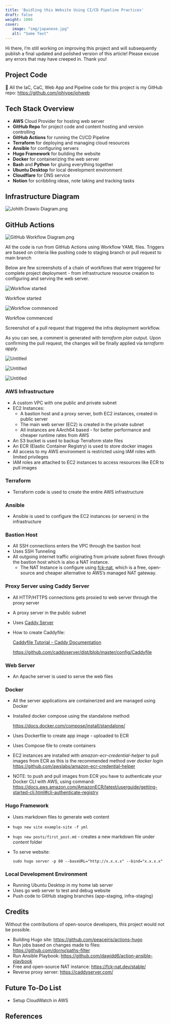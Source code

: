 ```yaml
---
title: 'Buidling this Website Using CI/CD Pipeline Practices'
draft: false
weight: 1000
cover:
   image: "img/japanese.jpg"
   alt: "Some Text"
---
```

Hi there, I’m still working on improving this project and will subsequently publish a final updated and polished version of this article! Please excuse any errors that may have creeped in. Thank you!

## Project Code

🌟 All the IaC, CaC, Web App and Pipeline code for this project is my GitHub repo:   https://github.com/johiype/johweb 

## Tech Stack Overview

- **AWS** Cloud Provider for hosting web server
- **GitHub Repo** for project code and content hosting and version controlling
- **GitHub Actions** for running the CI/CD Pipeline
- **Terraform** for deploying and managing cloud resources
- **Ansible** for configuring servers
- **Hugo Framework** for building the website
- **Docker** for containerizing the web server
- **Bash** and **Python** for gluing everything together
- **Ubuntu Desktop** for local development environment
- **Cloudflare** for DNS service
- **Notion** for scribbling ideas, note taking and tracking tasks

## Infrastructure Diagram

![Johith Drawio Diagram.png](https://johith.notion.site/image/https%3A%2F%2Fprod-files-secure.s3.us-west-2.amazonaws.com%2F35060c7e-3917-4cd6-a745-937d3114d009%2Fcff4ab84-2398-47a4-9bdc-2932dd7c7d8d%2FJohith_Drawio_Diagram.png?table=block&id=eae00568-863a-4cf2-990c-2bcc9663ff98&spaceId=35060c7e-3917-4cd6-a745-937d3114d009&width=1150&userId=&cache=v2)

## GitHub Actions

![GitHub Workflow Diagram.png](https://johith.notion.site/image/https%3A%2F%2Fprod-files-secure.s3.us-west-2.amazonaws.com%2F35060c7e-3917-4cd6-a745-937d3114d009%2F2343648d-dc4e-4234-955f-6c83bbef63d4%2FGitHub_Workflow_Diagram.png?table=block&id=fc45c4a8-cf2d-4988-b9c3-324fd60d63a3&spaceId=35060c7e-3917-4cd6-a745-937d3114d009&width=1150&userId=&cache=v2)

All the code is run from GitHub Actions using Workflow YAML files.
Triggers are based on criteria like pushing code to staging branch or pull request to main branch

Below are few screenshots of a chain of workflows that were triggered for complete project deployment - from infrastructure resource creation to configuring and serving the web server.

![Workflow started](https://johith.notion.site/image/https%3A%2F%2Fprod-files-secure.s3.us-west-2.amazonaws.com%2F35060c7e-3917-4cd6-a745-937d3114d009%2F600bf089-51d1-4981-bdf7-640fcb08b0f7%2FUntitled.png?table=block&id=63571ce1-3ca8-4089-a91d-72984906dcc0&spaceId=35060c7e-3917-4cd6-a745-937d3114d009&width=2000&userId=&cache=v2)

Workflow started

![Workflow commenced](https://johith.notion.site/image/https%3A%2F%2Fprod-files-secure.s3.us-west-2.amazonaws.com%2F35060c7e-3917-4cd6-a745-937d3114d009%2Fc2ecd01f-9138-478c-a6fd-4a8dccae6d3c%2FUntitled.png?table=block&id=1c4bf9a7-4476-491f-a277-dcc333ee4e32&spaceId=35060c7e-3917-4cd6-a745-937d3114d009&width=2000&userId=&cache=v2)

Workflow commenced

Screenshot of a pull request that triggered the infra deployment workflow. 

As you can see, a comment is generated with *terraform plan* output. Upon confirming the pull request, the changes will be finally applied via *terraform apply.*

![Untitled](https://johith.notion.site/image/https%3A%2F%2Fprod-files-secure.s3.us-west-2.amazonaws.com%2F35060c7e-3917-4cd6-a745-937d3114d009%2Fedf91169-7737-46dc-8e72-e6f7d083fa96%2FUntitled.png?table=block&id=8029baf8-0dfd-464c-ab0e-c251bb504f2b&spaceId=35060c7e-3917-4cd6-a745-937d3114d009&width=2000&userId=&cache=v2)

![Untitled](https://johith.notion.site/image/https%3A%2F%2Fprod-files-secure.s3.us-west-2.amazonaws.com%2F35060c7e-3917-4cd6-a745-937d3114d009%2F89273216-e890-4872-8314-fe66c2d9a63d%2FUntitled.png?table=block&id=55dfac0e-5e15-4e02-92ff-ffd9c5181562&spaceId=35060c7e-3917-4cd6-a745-937d3114d009&width=1780&userId=&cache=v2)

![Untitled](https://johith.notion.site/image/https%3A%2F%2Fprod-files-secure.s3.us-west-2.amazonaws.com%2F35060c7e-3917-4cd6-a745-937d3114d009%2F3bce5c46-7197-4009-a18b-06dcd2f8e6d4%2FUntitled.png?table=block&id=caeaed48-184b-4158-9300-b8c3e2e1603c&spaceId=35060c7e-3917-4cd6-a745-937d3114d009&width=1540&userId=&cache=v2)

### AWS Infrastructure

- A custom VPC with one public and private subnet
- EC2 Instances:
    - A bastion host and a proxy server, both EC2 instances, created in public server
    - The main web server (EC2) is created in the private subnet
    - All instances are AArch64 based - for better performance and cheaper runtime rates from AWS
- An S3 bucket is used to backup Terraform state files
- An ECR (Elastic Container Registry) is used to store docker images
- All access to my AWS environment is restricted using IAM roles with limited privileges
- IAM roles are attached to EC2 instances to access resources like ECR to pull images

### Terraform

- Terraform code is used to create the entire AWS infrastructure

### Ansible

- Ansible is used to configure the EC2 instances (or servers) in the infrastructure

### Bastion Host

- All SSH connections enters the VPC through the bastion host
- Uses SSH Tunneling
- All outgoing internet traffic originating from private subnet flows through the bastion host which is also a NAT instance.
    - The NAT Instance is configure using [fck-nat](https://fck-nat.dev/stable/), which is a free, open-source and cheaper alternative to AWS’s managed NAT gateway.

### Proxy Server using Caddy Server

- All HTTP/HTTPS connections gets proxied to web server through the proxy server
- A proxy server in the public subnet
- Uses [Caddy Server](https://caddyserver.com/)
- How to create Caddyfile:
    
    [Caddyfile Tutorial - Caddy Documentation](https://caddyserver.com/docs/caddyfile-tutorial)
    
    https://github.com/caddyserver/dist/blob/master/config/Caddyfile
    

### Web Server

- An Apache server is used to serve the web files

### Docker

- All the server applications are containerized and are managed using Docker
- Installed docker compose using the standalone method:
    
    https://docs.docker.com/compose/install/standalone/
    
- Uses Dockerfile to create app image - uploaded to ECR
- Uses Compose file to create containers
- EC2 instances are installed with *amazon-ecr-credential-helper* to pull images from ECR as this is the recommended method over *docker login* 
https://github.com/awslabs/amazon-ecr-credential-helper
- NOTE: to push and pull images from ECR you have to authenticate your Docker CLI with AWS, using command: https://docs.aws.amazon.com/AmazonECR/latest/userguide/getting-started-cli.html#cli-authenticate-registry

### Hugo Framework

- Uses markdown files to generate web content
- `hugo new site example-site -f yml`
- `hugo new posts/first_post.md` - creates a new markdown file under *content* folder
- To serve website:
    
    `sudo hugo server -p 80 --baseURL="http://x.x.x.x" --bind="x.x.x.x"`
    

### Local Development Environment

- Running Ubuntu Desktop in my home lab server
- Uses go web server to test and debug website
- Push code to GitHub staging branches (app-staging, infra-staging)

## Credits

Without the contributions of open-source developers, this project would not be possible.

- Building Hugo site: https://github.com/peaceiris/actions-hugo
- Run jobs based on changes made to files: https://github.com/dorny/paths-filter
- Run Ansible Playbook: https://github.com/dawidd6/action-ansible-playbook
- Free and open-source NAT instance: https://fck-nat.dev/stable/
- Reverse proxy server: https://caddyserver.com/

## Future To-Do List

- Setup CloudWatch in AWS

## References
